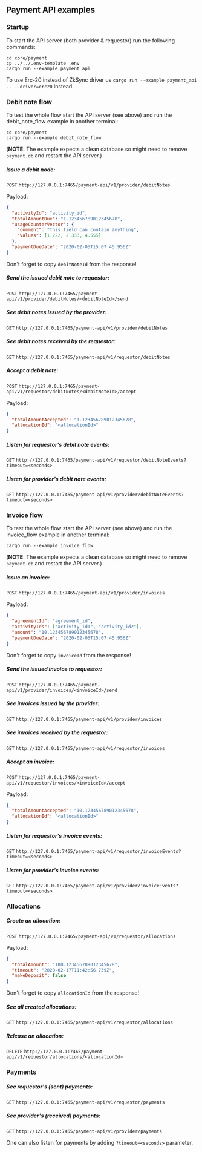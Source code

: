 ## Payment API examples

### Startup

To start the API server (both provider & requestor) run the following commands:
```shell script
cd core/payment
cp ../../.env-template .env
cargo run --example payment_api
```
To use Erc-20 instead of ZkSync driver us `cargo run --example payment_api -- --driver=erc20` instead.

### Debit note flow

To test the whole flow start the API server (see above) and run the debit_note_flow
example in another terminal:
```shell script
cd core/payment
cargo run --example debit_note_flow
```
(**NOTE:** The example expects a clean database so might need to remove `payment.db`
and restart the API server.)

##### Issue a debit node:  
`POST` `http://127.0.0.1:7465/payment-api/v1/provider/debitNotes`

Payload:
```json
{
  "activityId": "activity_id",
  "totalAmountDue": "1.123456789012345678",
  "usageCounterVector": {
    "comment": "This field can contain anything",
    "values": [1.222, 2.333, 4.555]
  },
  "paymentDueDate": "2020-02-05T15:07:45.956Z"
}
```
Don't forget to copy `debitNoteId` from the response!

##### Send the issued debit note to requestor:  
`POST` `http://127.0.0.1:7465/payment-api/v1/provider/debitNotes/<debitNoteId>/send`

##### See debit notes issued by the provider:  
`GET` `http://127.0.0.1:7465/payment-api/v1/provider/debitNotes`

##### See debit notes received by the requestor:  
`GET` `http://127.0.0.1:7465/payment-api/v1/requestor/debitNotes`

##### Accept a debit note:
`POST` `http://127.0.0.1:7465/payment-api/v1/requestor/debitNotes/<debitNoteId>/accept`

Payload:
```json
{
  "totalAmountAccepted": "1.123456789012345678",
  "allocationId": "<allocationId>"
}
```

##### Listen for requestor's debit note events:
`GET` `http://127.0.0.1:7465/payment-api/v1/requestor/debitNoteEvents?timeout=<seconds>`

##### Listen for provider's debit note events:
`GET` `http://127.0.0.1:7465/payment-api/v1/provider/debitNoteEvents?timeout=<seconds>`

### Invoice flow

To test the whole flow start the API server (see above) and run the invoice_flow
example in another terminal:
```shell script
cargo run --example invoice_flow
```
(**NOTE:** The example expects a clean database so might need to remove `payment.db`
and restart the API server.)

##### Issue an invoice:  
`POST` `http://127.0.0.1:7465/payment-api/v1/provider/invoices`

Payload:
```json
{
  "agreementId": "agreement_id",
  "activityIds": ["activity_id1", "activity_id2"],
  "amount": "10.123456789012345678",
  "paymentDueDate": "2020-02-05T15:07:45.956Z"
}
```
Don't forget to copy `invoiceId` from the response!

##### Send the issued invoice to requestor:  
`POST` `http://127.0.0.1:7465/payment-api/v1/provider/invoices/<invoiceId>/send`

##### See invoices issued by the provider:  
`GET` `http://127.0.0.1:7465/payment-api/v1/provider/invoices`

##### See invoices received by the requestor:  
`GET` `http://127.0.0.1:7465/payment-api/v1/requestor/invoices`

##### Accept an invoice:
`POST` `http://127.0.0.1:7465/payment-api/v1/requestor/invoices/<invoiceId>/accept`

Payload:
```json
{
  "totalAmountAccepted": "10.123456789012345678",
  "allocationId": "<allocationId>"
}
```

##### Listen for requestor's invoice events:
`GET` `http://127.0.0.1:7465/payment-api/v1/requestor/invoiceEvents?timeout=<seconds>`

##### Listen for provider's invoice events:
`GET` `http://127.0.0.1:7465/payment-api/v1/provider/invoiceEvents?timeout=<seconds>`

### Allocations

##### Create an allocation:  
`POST` `http://127.0.0.1:7465/payment-api/v1/requestor/allocations`

Payload:
```json
{
  "totalAmount": "100.123456789012345678",
  "timeout": "2020-02-17T11:42:56.739Z",
  "makeDeposit": false
}
```
Don't forget to copy `allocationId` from the response!

##### See all created allocations:
`GET` `http://127.0.0.1:7465/payment-api/v1/requestor/allocations`

##### Release an allocation:
`DELETE` `http://127.0.0.1:7465/payment-api/v1/requestor/allocations/<allocationId>`

### Payments

##### See requestor's (sent) payments:
`GET` `http://127.0.0.1:7465/payment-api/v1/requestor/payments`

##### See provider's (received) payments:
`GET` `http://127.0.0.1:7465/payment-api/v1/provider/payments`

One can also listen for payments by adding `?timeout=<seconds>` parameter.
